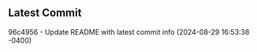 
## Latest Commit
96c4956 - Update README with latest commit info (2024-08-29 16:53:38 -0400) <Yunxi-Zhou>
